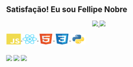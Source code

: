 ## Satisfação! Eu sou Fellipe Nobre

<div align="center">
  <a href="https://github.com/FellipeNobre">
  <img height="180em" src="https://github-readme-stats.vercel.app/api?username=FellipeNobre&show_icons=true&theme=dark&include_all_commits=true&count_private=true"/>
  <img height="180em" src="https://github-readme-stats.vercel.app/api/top-langs/?username=FellipeNobre&layout=compact&langs_count=7&theme=dark"/>
</div>

 <div style="display: inline_block"><br>
  <img align="center" alt="Nobre-Js" height="30" width="40" src="https://raw.githubusercontent.com/devicons/devicon/master/icons/javascript/javascript-plain.svg">
  <img align="center" alt="Nobre-React" height="30" width="40" src="https://raw.githubusercontent.com/devicons/devicon/master/icons/react/react-original.svg">
  <img align="center" alt="Nobre-HTML" height="30" width="40" src="https://raw.githubusercontent.com/devicons/devicon/master/icons/html5/html5-original.svg">
  <img align="center" alt="Rafa-CSS" height="30" width="40" src="https://raw.githubusercontent.com/devicons/devicon/master/icons/css3/css3-original.svg">
  <img align="center" alt="Nobre-Python" height="30" width="40" src="https://raw.githubusercontent.com/devicons/devicon/master/icons/python/python-original.svg">
</div>

 ##
  
 <div> 
  <a href="https://instagram.com/_fellipenobre" target="_blank"><img src="https://img.shields.io/badge/-Instagram-%23E4405F?style=for-the-badge&logo=instagram&logoColor=white" target="_blank"></a>
 <a href="https://discord.gg/pDbY76q8Qf" target="_blank"><img src="https://img.shields.io/badge/Discord-7289DA?style=for-the-badge&logo=discord&logoColor=white" target="_blank"></a> 
  <a href = "mailto:fellipe11nbizarria@gmail.com"><img src="https://img.shields.io/badge/-Gmail-%23333?style=for-the-badge&logo=gmail&logoColor=white" target="_blank"></a>
 

